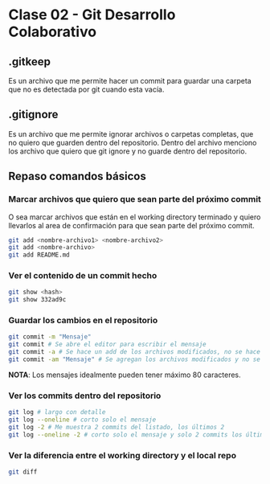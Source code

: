 # Clase 02 - Git Desarrollo Colaborativo

## .gitkeep
Es un archivo que me permite hacer un commit para guardar una carpeta que no es detectada por git cuando esta vacía.

## .gitignore
Es un archivo que me permite ignorar archivos o carpetas completas, que no quiero que guarden dentro del repositorio. Dentro del archivo menciono los archivo que quiero que git ignore y no guarde dentro del repositorio.

## Repaso comandos básicos

### Marcar archivos que quiero que sean parte del próximo commit
O sea marcar archivos que están en el working directory terminado y quiero llevarlos al area de confirmación para que sean parte del próximo commit.

```sh
git add <nombre-archivo1> <nombre-archivo2>
git add <nombre-archivo>
git add README.md
```

### Ver el contenido de un commit hecho

```sh
git show <hash>
git show 332ad9c
```

### Guardar los cambios en el repositorio

```sh
git commit -m "Mensaje"
git commit # Se abre el editor para escribir el mensaje
git commit -a # Se hace un add de los archivos modificados, no se hace un add de los archivos untracked y se abre el editor para escribir el mensaje
git commit -am "Mensaje" # Se agregan los archivos modificados y no se abre el editor para escribir el mensaje
```

**NOTA**: Los mensajes idealmente pueden tener máximo 80 caracteres.

### Ver los commits dentro del repositorio

```sh
git log # largo con detalle
git log --oneline # corto solo el mensaje
git log -2 # Me muestra 2 commits del listado, los últimos 2
git log --oneline -2 # corto solo el mensaje y solo 2 commits los últimos
```

### Ver la diferencia entre el working directory y el local repo

```sh
git diff
```